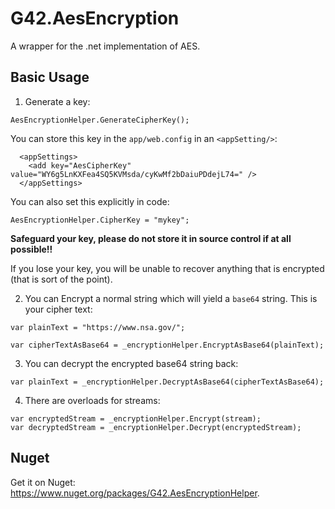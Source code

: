 # G42.AesEncryption
A wrapper for the .net implementation of AES.

## Basic Usage

1) Generate a key:

`AesEncryptionHelper.GenerateCipherKey();`

You can store this key in the `app/web.config` in an `<appSetting/>`:

```
  <appSettings>
    <add key="AesCipherKey" value="WY6g5LnKXFea4SQ5KVMsda/cyKwMf2bDaiuPDdejL74=" />
  </appSettings>
```

You can also set this explicitly in code:

`AesEncryptionHelper.CipherKey = "mykey";`

**Safeguard your key, please do not store it in source control if at all possible!!**

If you lose your key, you will be unable to recover anything that is encrypted (that is sort of the point).

2) You can Encrypt a normal string which will yield a `base64` string. This is your cipher text:

```
var plainText = "https://www.nsa.gov/";

var cipherTextAsBase64 = _encryptionHelper.EncryptAsBase64(plainText);
```

3) You can decrypt the encrypted base64 string back:

```
var plainText = _encryptionHelper.DecryptAsBase64(cipherTextAsBase64);
```

4) There are overloads for streams:
```
var encryptedStream = _encryptionHelper.Encrypt(stream);
var decryptedStream = _encryptionHelper.Decrypt(encryptedStream);
```

## Nuget
Get it on Nuget: https://www.nuget.org/packages/G42.AesEncryptionHelper.
